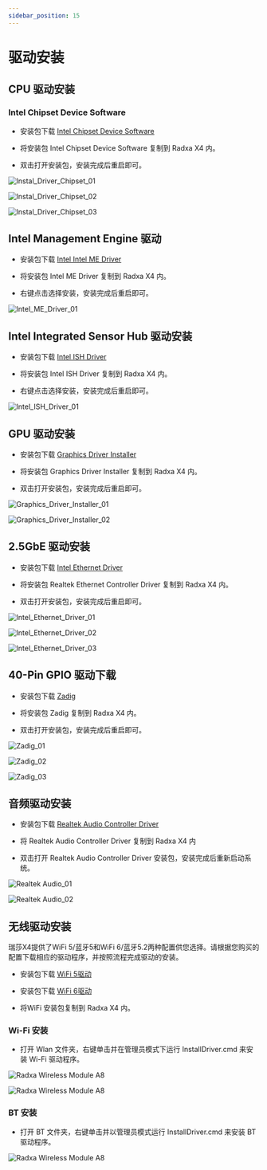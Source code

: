 ```yaml
---
sidebar_position: 15
---
```


# 驱动安装

## CPU 驱动安装

### Intel Chipset Device Software

- 安装包下载 [Intel Chipset Device Software](https://dl.radxa.com/x/x4/Intel_Chipset_Driver.zip)

- 将安装包 Intel Chipset Device Software 复制到 Radxa X4 内。

- 双击打开安装包，安装完成后重启即可。

![Instal_Driver_Chipset_01](/img/x/x2l/intel_chipset_device_software_01.webp)

![Instal_Driver_Chipset_02](/img/x/x2l/intel_chipset_device_software_02.webp)

![Instal_Driver_Chipset_03](/img/x/x2l/intel_chipset_device_software_03.webp)

## Intel Management Engine 驱动

- 安装包下载 [Intel Intel ME Driver](https://dl.radxa.com/x/x4/Intel_ME_driver.zip)

- 将安装包 Intel ME Driver 复制到 Radxa X4 内。

- 右键点击选择安装，安装完成后重启即可。

![Intel_ME_Driver_01](/img/x/x4/intel_me_driver_01.webp)

## Intel Integrated Sensor Hub 驱动安装

- 安装包下载 [Intel ISH Driver](https://dl.radxa.com/x/x4/Intel_ISH_Driver.zip)

- 将安装包 Intel ISH Driver 复制到 Radxa X4 内。

- 右键点击选择安装，安装完成后重启即可。

![Intel_ISH_Driver_01](/img/x/x4/intel_ish_driver_01.webp)

## GPU 驱动安装

- 安装包下载 [Graphics Driver Installer](https://dl.radxa.com/x/x4/Intel_Graphics_driver.zip)

- 将安装包 Graphics Driver Installer 复制到 Radxa X4 内。

- 双击打开安装包，安装完成后重启即可。

![Graphics_Driver_Installer_01](/img/x/x2l/graphics_driver_installer_01.webp)

![Graphics_Driver_Installer_02](/img/x/x2l/graphics_driver_installer_02.webp)

## 2.5GbE 驱动安装

- 安装包下载 [Intel Ethernet Driver](https://dl.radxa.com/x/x4/Intel_Ethernet_Driver.zip)

- 将安装包 Realtek Ethernet Controller Driver 复制到 Radxa X4 内。

- 双击打开安装包，安装完成后重启即可。

![Intel_Ethernet_Driver_01](/img/x/x4/intel_network_connection_01.webp)

![Intel_Ethernet_Driver_02](/img/x/x2l/realtek_ethernet_controller_driver_02.webp)

![Intel_Ethernet_Driver_03](/img/x/x2l/realtek_ethernet_controller_driver_03.webp)

## 40-Pin GPIO 驱动下载

- 安装包下载 [Zadig](https://dl.radxa.com/x/x2l/radxa_x2l_rp2040_driver.zip)

- 将安装包 Zadig 复制到 Radxa X4 内。

- 双击打开安装包，安装完成后重启即可。

![Zadig_01](/img/x/x2l/zadig_01.webp)

![Zadig_02](/img/x/x2l/zadig_02.webp)

![Zadig_03](/img/x/x2l/zadig_03.webp)

## 音频驱动安装

- 安装包下载 [Realtek Audio Controller Driver](https://dl.radxa.com/x/x2l/radxa_x2l_audio_driver.zip)

- 将 Realtek Audio Controller Driver 复制到 Radxa X4 内

- 双击打开 Realtek Audio Controller Driver 安装包，安装完成后重新启动系统。

![Realtek Audio_01](/img/x/x2l/realtek_audio_01.webp)

![Realtek Audio_02](/img/x/x2l/realtek_audio_02.webp)

## 无线驱动安装

瑞莎X4提供了WiFi 5/蓝牙5和WiFi 6/蓝牙5.2两种配置供您选择。请根据您购买的配置下载相应的驱动程序，并按照流程完成驱动的安装。

- 安装包下载 [WiFi 5驱动](https://dl.radxa.com/x/x4/radxa_x4_wifi5_driver.zip)

- 安装包下载 [WiFi 6驱动](https://dl.radxa.com/x/x2l/accessories/radxa_wireless_module_a8.zip)

- 将WiFi 安装包复制到 Radxa X4 内。

### Wi-Fi 安装

- 打开 Wlan 文件夹，右键单击并在管理员模式下运行 InstallDriver.cmd 来安装 Wi-Fi 驱动程序。

![Radxa Wireless Module A8](/img/x/x2l/a8_install_01.webp)

![Radxa Wireless Module A8](/img/x/x2l/a8_install_03.webp)

### BT 安装

- 打开 BT 文件夹，右键单击并以管理员模式运行 InstallDriver.cmd 来安装 BT 驱动程序。

![Radxa Wireless Module A8](/img/x/x2l/a8_install_02.webp)
